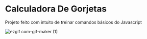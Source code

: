 # Calculadora De Gorjetas

Projeto feito com intuito de treinar comandos básicos do Javascript

![ezgif com-gif-maker (1)](https://user-images.githubusercontent.com/96439824/209829285-ed81ff71-c097-4bc2-9bac-a42844105c3c.gif)

